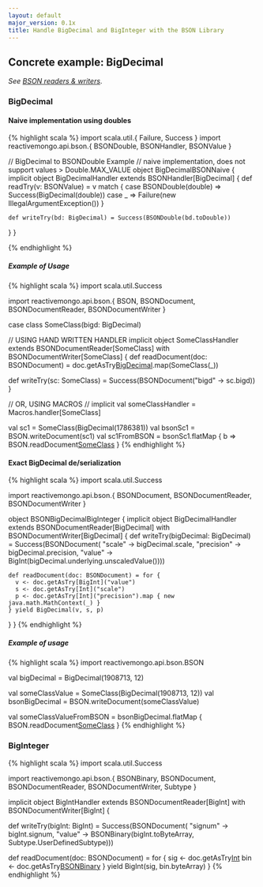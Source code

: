 ```yaml
---
layout: default
major_version: 0.1x
title: Handle BigDecimal and BigInteger with the BSON Library
---
```


## Concrete example: BigDecimal

*See [BSON readers & writers](typeclasses.html)*.

### BigDecimal

#### Naive implementation using doubles

{% highlight scala %}
import scala.util.{ Failure, Success }
import reactivemongo.api.bson.{ BSONDouble, BSONHandler, BSONValue }

// BigDecimal to BSONDouble Example
// naive implementation, does not support values > Double.MAX_VALUE
object BigDecimalBSONNaive {
  implicit object BigDecimalHandler extends BSONHandler[BigDecimal] {
    def readTry(v: BSONValue) = v match {
      case BSONDouble(double) => Success(BigDecimal(double))
      case _ => Failure(new IllegalArgumentException())
    }

    def writeTry(bd: BigDecimal) = Success(BSONDouble(bd.toDouble))
  }
}

{% endhighlight %}

##### Example of Usage

{% highlight scala %}
import scala.util.Success

import reactivemongo.api.bson.{
  BSON, BSONDocument, BSONDocumentReader, BSONDocumentWriter
}

case class SomeClass(bigd: BigDecimal)

// USING HAND WRITTEN HANDLER
implicit object SomeClassHandler extends BSONDocumentReader[SomeClass] with BSONDocumentWriter[SomeClass] {
  def readDocument(doc: BSONDocument) =
    doc.getAsTry[BigDecimal]("bigd").map(SomeClass(_))

  def writeTry(sc: SomeClass) = Success(BSONDocument("bigd" -> sc.bigd))
}

// OR, USING MACROS
// implicit val someClassHandler = Macros.handler[SomeClass]

val sc1 = SomeClass(BigDecimal(1786381))
val bsonSc1 = BSON.writeDocument(sc1)
val sc1FromBSON = bsonSc1.flatMap { b => BSON.readDocument[SomeClass](b) }
{% endhighlight %}

#### Exact BigDecimal de/serialization

{% highlight scala %}
import scala.util.Success

import reactivemongo.api.bson.{
  BSONDocument, BSONDocumentReader, BSONDocumentWriter
}

object BSONBigDecimalBigInteger {
  implicit object BigDecimalHandler extends BSONDocumentReader[BigDecimal] with BSONDocumentWriter[BigDecimal] {
    def writeTry(bigDecimal: BigDecimal) = Success(BSONDocument(
      "scale" -> bigDecimal.scale,
      "precision" -> bigDecimal.precision,
      "value" -> BigInt(bigDecimal.underlying.unscaledValue())))

    def readDocument(doc: BSONDocument) = for {
      v <- doc.getAsTry[BigInt]("value")
      s <- doc.getAsTry[Int]("scale")
      p <- doc.getAsTry[Int]("precision").map { new java.math.MathContext(_) }
    } yield BigDecimal(v, s, p)
  }
}
{% endhighlight %}

##### Example of usage

{% highlight scala %}
import reactivemongo.api.bson.BSON

val bigDecimal = BigDecimal(1908713, 12)

val someClassValue = SomeClass(BigDecimal(1908713, 12))
val bsonBigDecimal = BSON.writeDocument(someClassValue)

val someClassValueFromBSON =
  bsonBigDecimal.flatMap { BSON.readDocument[SomeClass](_) }
{% endhighlight %}

### BigInteger

{% highlight scala %}
import scala.util.Success

import reactivemongo.api.bson.{
  BSONBinary, BSONDocument, BSONDocumentReader, BSONDocumentWriter, Subtype
}

implicit object BigIntHandler 
  extends BSONDocumentReader[BigInt] with BSONDocumentWriter[BigInt] {

  def writeTry(bigInt: BigInt) = Success(BSONDocument(
    "signum" -> bigInt.signum,
    "value" -> BSONBinary(bigInt.toByteArray, Subtype.UserDefinedSubtype)))

  def readDocument(doc: BSONDocument) = for {
    sig <- doc.getAsTry[Int]("signum")
    bin <- doc.getAsTry[BSONBinary]("value")
  } yield BigInt(sig, bin.byteArray)
}
{% endhighlight %}

